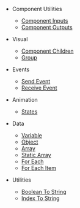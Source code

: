 - Component Utilities
  - [Component Inputs](nodes/standard/component-inputs.md)
  - [Component Outputs](nodes/standard/component-outputs.md)  

- Visual
  - [Component Children](nodes/visual/component-children.md)
  - [Group](nodes/visual/group.md)        

- Events  
  - [Send Event](nodes/standard/send-event.md) 
  - [Receive Event](nodes/standard/receive-event.md)   

- Animation
  - [States](nodes/standard/states.md) 

- Data
  - [Variable](/nodes/data/variable.md)  
  - [Object](/nodes/data/object.md)
  - [Array](/nodes/data/array.md)    
  - [Static Array](/nodes/data/static-array.md)     
  - [For Each](/nodes/data/for-each.md) 
  - [For Each Item](/nodes/data/for-each-item.md)             

- Utilities
  - [Boolean To String](nodes/standard/boolean-to-string.md)
  - [Index To String](nodes/standard/index-to-string.md)  